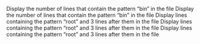 Display the number of lines that contain the pattern “bin” in the file 
Display the number of lines that contain the pattern “bin” in the file 
Display lines containing the pattern “root” and 3 lines after them in the file
Display lines containing the pattern “root” and 3 lines after them in the file
Display lines containing the pattern “root” and 3 lines after them in the file
